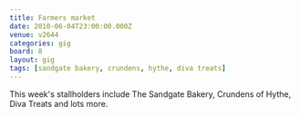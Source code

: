 ```yaml
---
title: Farmers market
date: 2010-06-04T23:00:00.000Z
venue: v2644
categories: gig
board: 8
layout: gig
tags: [sandgate bakery, crundens, hythe, diva treats]
---
```

This week's stallholders include The Sandgate Bakery, Crundens of Hythe, Diva Treats and lots more.